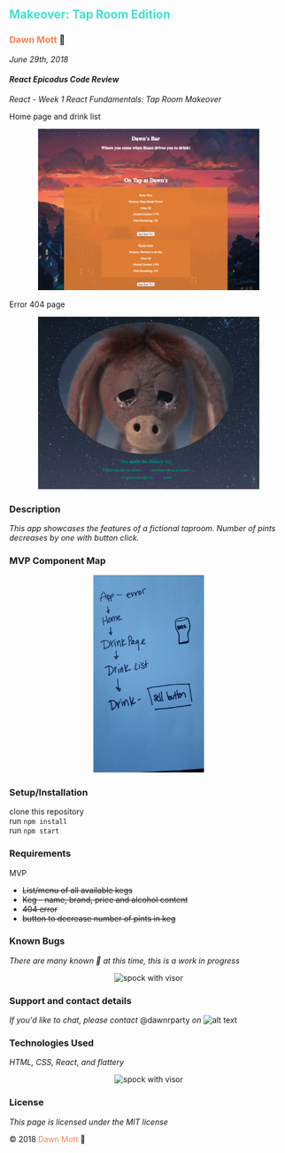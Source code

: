 <!-- Twitter icon from https://github.com/carlsednaoui/gitsocial -->
[1.1]: http://i.imgur.com/tXSoThF.png (twitter icon with padding)
## <span style="color: turquoise">Makeover: Tap Room Edition</span>

### <span style="color: coral">Dawn Mott</span> :sunrise_over_mountains:
_June 29th, 2018_

#### _React Epicodus Code Review_
_React - Week 1 React Fundamentals: Tap Room Makeover_

Home page and drink list
<div style="text-align:center"><img src="src/assets/tap.jpg.png" alt="screen shot of site" width="400"></div>

Error 404 page
<div style="text-align:center"><img src="src/assets/donkey-page.png" alt="screen shot of site" width="400"></div>

### Description
_This app showcases the features of a fictional taproom. Number of pints decreases by one with button click.<br>_

### MVP Component Map
<div style="text-align:center"><img src="src/assets/component-map.jpg" alt="sketch of component map" width="200"></div>


### Setup/Installation
clone this repository
<br>
run `npm install`
<br>
run `npm start`

### Requirements
MVP
* ~~List/menu of all available kegs~~
* ~~Keg - name, brand, price and alcohol content~~
* ~~404 error~~
* ~~button to decrease number of pints in keg~~

### Known Bugs

_There are many known :bug: at this time, this is a work in progress_
<div style="text-align:center"><img src="src/assets/SS.png" alt="spock with visor" width="200"></div>

### Support and contact details

_If you'd like to chat, please contact_ @dawnrparty _on_ ![alt text][1.1]

### Technologies Used

_HTML, CSS, React, and flattery_

<div style="text-align:center"><img src="https://i.gifer.com/HysY.gif" alt="spock with visor" width="200"></div>

### License

*This page is licensed under the MIT license*

&copy; 2018 <span style="color: coral">Dawn Mott</span> :sunrise_over_mountains:
